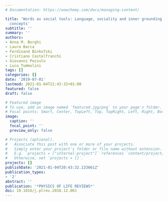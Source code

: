 ```yaml
---
# Documentation: https://wowchemy.com/docs/managing-content/

title: 'Words as social tools: Language, sociality and inner grounding in abstract
  concepts'
subtitle: ''
summary: ''
authors:
- Anna M. Borghi
- Laura Barca
- Ferdinand Binkofski
- Cristiano Castelfranchi
- Giovanni Pezzulo
- Luca Tummolini
tags: []
categories: []
date: '2019-07-01'
lastmod: 2021-01-04T21:43:32+01:00
featured: false
draft: false

# Featured image
# To use, add an image named `featured.jpg/png` to your page's folder.
# Focal points: Smart, Center, TopLeft, Top, TopRight, Left, Right, BottomLeft, Bottom, BottomRight.
image:
  caption: ''
  focal_point: ''
  preview_only: false

# Projects (optional).
#   Associate this post with one or more of your projects.
#   Simply enter your project's folder or file name without extension.
#   E.g. `projects = ["internal-project"]` references `content/project/deep-learning/index.md`.
#   Otherwise, set `projects = []`.
projects: []
publishDate: '2021-01-04T20:43:32.133661Z'
publication_types:
- '2'
abstract: ''
publication: '*PHYSICS OF LIFE REVIEWS*'
doi: 10.1016/j.plrev.2018.12.001
---
```

